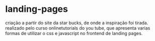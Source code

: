 # landing-pages
criação a partir do site da star bucks, de onde a inspiração foi tirada. 
realizado pelo curso onlinetutorials do you tube, que apresenta varias formas de utilizar o css e javascript no frontend de landing pages.
